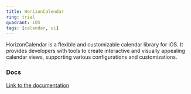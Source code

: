 ```yaml
---
title: HorizonCalendar
ring: trial
quadrant: iOS
tags: [calendar, ui]
---
```


HorizonCalendar is a flexible and customizable calendar library for iOS. It provides developers with tools to create interactive and visually appealing calendar views, supporting various configurations and customizations.

### Docs

[Link to the documentation](https://github.com/airbnb/HorizonCalendar)
